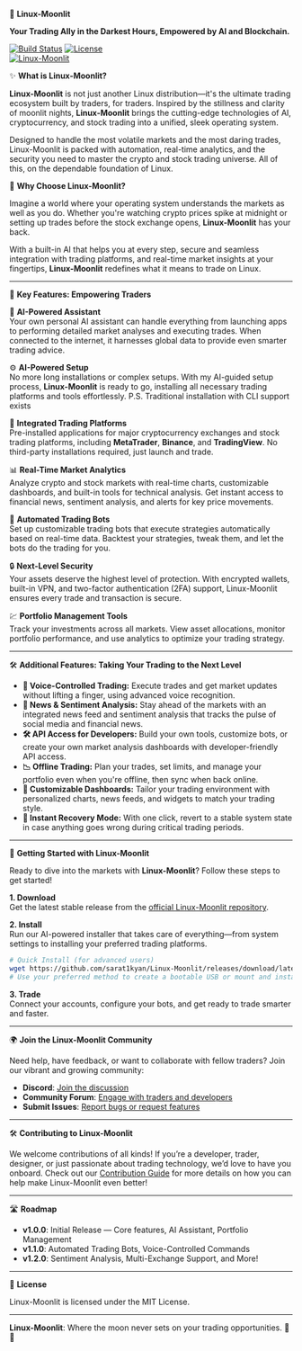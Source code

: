 🌙 **Linux-Moonlit**

 **Your Trading Ally in the Darkest Hours, Empowered by AI and Blockchain.**

[![Build Status](https://img.shields.io/badge/build-passing-brightgreen.svg)](https://github.com/sarat1kyan) [![License](https://img.shields.io/badge/license-MIT-blue.svg)](LICENSE)  
[![Linux-Moonlit](https://img.shields.io/badge/Linux--Moonlit-Crypto_Stock_Trading_OS-purple)](https://github.com/sarat1kyan)

 ✨ **What is Linux-Moonlit?**

**Linux-Moonlit** is not just another Linux distribution—it's the ultimate trading ecosystem built by traders, for traders. 
Inspired by the stillness and clarity of moonlit nights, **Linux-Moonlit** brings the cutting-edge technologies of AI, cryptocurrency, and stock trading into a unified, sleek operating system.

Designed to handle the most volatile markets and the most daring trades, Linux-Moonlit is packed with automation, real-time analytics, and the security you need to master the crypto and stock trading universe. All of this, on the dependable foundation of Linux.

 🌟 **Why Choose Linux-Moonlit?**

Imagine a world where your operating system understands the markets as well as you do. 
Whether you're watching crypto prices spike at midnight or setting up trades before the stock exchange opens, **Linux-Moonlit** has your back.

With a built-in AI that helps you at every step, secure and seamless integration with trading platforms, and real-time market insights at your fingertips, **Linux-Moonlit** redefines what it means to trade on Linux.

---

 🌌 **Key Features: Empowering Traders**

 🧠 **AI-Powered Assistant**  
Your own personal AI assistant can handle everything from launching apps to performing detailed market analyses and executing trades. When connected to the internet, it harnesses global data to provide even smarter trading advice.

 ⚙️ **AI-Powered Setup**  
No more long installations or complex setups. 
With my AI-guided setup process, **Linux-Moonlit** is ready to go, installing all necessary trading platforms and tools effortlessly.
P.S. Traditional installation with CLI support exists 

 💼 **Integrated Trading Platforms**  
Pre-installed applications for major cryptocurrency exchanges and stock trading platforms, including **MetaTrader**, **Binance**, and **TradingView**. 
No third-party installations required, just launch and trade.

 📊 **Real-Time Market Analytics**  
Analyze crypto and stock markets with real-time charts, customizable dashboards, and built-in tools for technical analysis. 
Get instant access to financial news, sentiment analysis, and alerts for key price movements.

 🤖 **Automated Trading Bots**  
Set up customizable trading bots that execute strategies automatically based on real-time data. 
Backtest your strategies, tweak them, and let the bots do the trading for you.

 🔒 **Next-Level Security**  
Your assets deserve the highest level of protection. 
With encrypted wallets, built-in VPN, and two-factor authentication (2FA) support, Linux-Moonlit ensures every trade and transaction is secure.

 💹 **Portfolio Management Tools**  
Track your investments across all markets. View asset allocations, monitor portfolio performance, and use analytics to optimize your trading strategy.

---

 🛠️ **Additional Features: Taking Your Trading to the Next Level**

- **💬 Voice-Controlled Trading:** Execute trades and get market updates without lifting a finger, using advanced voice recognition.
- **📰 News & Sentiment Analysis:** Stay ahead of the markets with an integrated news feed and sentiment analysis that tracks the pulse of social media and financial news.
- **🛠️ API Access for Developers:** Build your own tools, customize bots, or create your own market analysis dashboards with developer-friendly API access.
- **📉 Offline Trading:** Plan your trades, set limits, and manage your portfolio even when you're offline, then sync when back online.
- **🎨 Customizable Dashboards:** Tailor your trading environment with personalized charts, news feeds, and widgets to match your trading style.
- **🧰 Instant Recovery Mode:** With one click, revert to a stable system state in case anything goes wrong during critical trading periods.

---

 🚀 **Getting Started with Linux-Moonlit**

Ready to dive into the markets with **Linux-Moonlit**? Follow these steps to get started!

 **1. Download**  
Get the latest stable release from the [official Linux-Moonlit repository](https://github.com/sarat1kyan/releases).

 **2. Install**  
Run our AI-powered installer that takes care of everything—from system settings to installing your preferred trading platforms.

```bash
# Quick Install (for advanced users)
wget https://github.com/sarat1kyan/Linux-Moonlit/releases/download/latest/Linux-Moonlit.iso -O Linux-Moonlit.iso
# Use your preferred method to create a bootable USB or mount and install the OS
```

 **3. Trade**  
Connect your accounts, configure your bots, and get ready to trade smarter and faster.

---

 🌍 **Join the Linux-Moonlit Community**

Need help, have feedback, or want to collaborate with fellow traders? 
Join our vibrant and growing community:

- **Discord**: [Join the discussion](#)
- **Community Forum**: [Engage with traders and developers](#)
- **Submit Issues**: [Report bugs or request features](https://github.com/sarat1kyan/issues)

---

 🛠️ **Contributing to Linux-Moonlit**

We welcome contributions of all kinds! If you’re a developer, trader, designer, or just passionate about trading technology, we’d love to have you onboard. 
Check out our [Contribution Guide](CONTRIBUTING.md) for more details on how you can help make Linux-Moonlit even better!

---

 🛣️ **Roadmap**

- **v1.0.0**: Initial Release — Core features, AI Assistant, Portfolio Management
- **v1.1.0**: Automated Trading Bots, Voice-Controlled Commands
- **v1.2.0**: Sentiment Analysis, Multi-Exchange Support, and More!

---

 📜 **License**

Linux-Moonlit is licensed under the MIT License. 

---

**Linux-Moonlit**: Where the moon never sets on your trading opportunities. 🌙✨